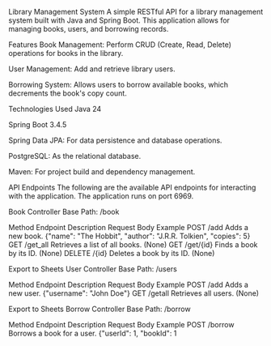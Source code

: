

Library Management System
A simple RESTful API for a library management system built with Java and Spring Boot. This application allows for managing books, users, and borrowing records.

Features
Book Management: Perform CRUD (Create, Read, Delete) operations for books in the library.

User Management: Add and retrieve library users.

Borrowing System: Allows users to borrow available books, which decrements the book's copy count.

Technologies Used
Java 24

Spring Boot 3.4.5

Spring Data JPA: For data persistence and database operations.

PostgreSQL: As the relational database.

Maven: For project build and dependency management.

API Endpoints
The following are the available API endpoints for interacting with the application. The application runs on port 6969.

Book Controller
Base Path: /book

Method	Endpoint	Description	Request Body Example
POST	/add	Adds a new book.	{"name": "The Hobbit", "author": "J.R.R. Tolkien", "copies": 5}
GET	/get_all	Retrieves a list of all books.	(None)
GET	/get/{id}	Finds a book by its ID.	(None)
DELETE	/{id}	Deletes a book by its ID.	(None)

Export to Sheets
User Controller
Base Path: /users

Method	Endpoint	Description	Request Body Example
POST	/add	Adds a new user.	{"username": "John Doe"}
GET	/getall	Retrieves all users.	(None)

Export to Sheets
Borrow Controller
Base Path: /borrow

Method	Endpoint	Description	Request Body Example
POST	/borrow	Borrows a book for a user.	{"userId": 1, "bookId": 1
